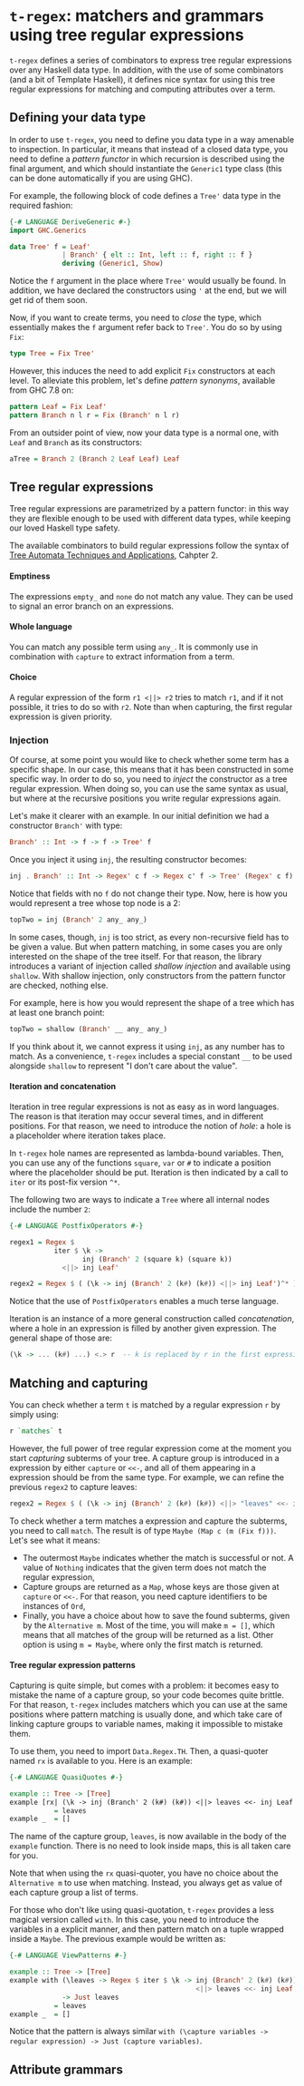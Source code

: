 `t-regex`: matchers and grammars using tree regular expressions
===============================================================

`t-regex` defines a series of combinators to express tree regular
expressions over any Haskell data type. In addition, with the use
of some combinators (and a bit of Template Haskell), it defines
nice syntax for using this tree regular expressions for matching
and computing attributes over a term.

## Defining your data type

In order to use `t-regex`, you need to define you data type in a
way amenable to inspection. In particular, it means that instead
of a closed data type, you need to define a *pattern functor* in
which recursion is described using the final argument, and which
should instantiate the `Generic1` type class (this can be done
automatically if you are using GHC).

For example, the following block of code defines a `Tree'` data
type in the required fashion:
```haskell
{-# LANGUAGE DeriveGeneric #-}
import GHC.Generics

data Tree' f = Leaf'
             | Branch' { elt :: Int, left :: f, right :: f }
             deriving (Generic1, Show)
```
Notice the `f` argument in the place where `Tree'` would usually be
found. In addition, we have declared the constructors using `'` at
the end, but we will get rid of them soon.

Now, if you want to create terms, you need to *close* the type, which
essentially makes the `f` argument refer back to `Tree'`. You do so
by using `Fix`:
```haskell
type Tree = Fix Tree'
```
However, this induces the need to add explicit `Fix` constructors at
each level. To alleviate this problem, let's define *pattern synonyms*,
available from GHC 7.8 on:
```haskell
pattern Leaf = Fix Leaf'
pattern Branch n l r = Fix (Branch' n l r)
```
From an outsider point of view, now your data type is a normal one,
with `Leaf` and `Branch` as its constructors:
```haskell
aTree = Branch 2 (Branch 2 Leaf Leaf) Leaf
```

## Tree regular expressions

Tree regular expressions are parametrized by a pattern functor: in this
way they are flexible enough to be used with different data types,
while keeping our loved Haskell type safety.

The available combinators to build regular expressions follow the syntax
of [Tree Automata Techniques and Applications](http://tata.gforge.inria.fr/),
Cahpter 2.

#### Emptiness

The expressions `empty_` and `none` do not match any value. They can be
used to signal an error branch on an expressions.

#### Whole language

You can match any possible term using `any_`. It is commonly use in
combination with `capture` to extract information from a term.

#### Choice

A regular expression of the form `r1 <||> r2` tries to match `r1`, and if
it not possible, it tries to do so with `r2`. Note than when capturing,
the first regular expression is given priority.

### Injection

Of course, at some point you would like to check whether some term has
a specific shape. In our case, this means that it has been constructed in
some specific way. In order to do so, you need to *inject* the
constructor as a tree regular expression. When doing so, you can use
the same syntax as usual, but where at the recursive positions you write
regular expressions again.

Let's make it clearer with an example. In our initial definition we had
a constructor `Branch'` with type:
```haskell
Branch' :: Int -> f -> f -> Tree' f
```
Once you inject it using `inj`, the resulting constructor becomes:
```haskell
inj . Branch' :: Int -> Regex' c f -> Regex c' f -> Tree' (Regex' c f)
```
Notice that fields with no `f` do not change their type. Now, here is how
you would represent a tree whose top node is a 2:
```haskell
topTwo = inj (Branch' 2 any_ any_)
```

In some cases, though, `inj` is too strict, as every non-recursive field
has to be given a value. But when pattern matching, in some cases you
are only interested on the shape of the tree itself. For that reason, the
library introduces a variant of injection called *shallow injection* and
available using `shallow`. With shallow injection, only constructors from
the pattern functor are checked, nothing else.

For example, here is how you would represent the shape of a tree which
has at least one branch point:
```haskell
topTwo = shallow (Branch' __ any_ any_)
```
If you think about it, we cannot express it using `inj`, as any number has
to match. As a convenience, `t-regex` includes a special constant `__` to
be used alongside `shallow` to represent "I don't care about the value".

#### Iteration and concatenation

Iteration in tree regular expressions is not as easy as in word languages.
The reason is that iteration may occur several times, and in different
positions. For that reason, we need to introduce the notion of *hole*: a
hole is a placeholder where iteration takes place.

In `t-regex` hole names are represented as lambda-bound variables. Then,
you can use any of the functions `square`, `var` or `#` to indicate a
position where the placeholder should be put. Iteration is then indicated
by a call to `iter` or its post-fix version `^*`.

The following two are ways to indicate a `Tree` where all internal nodes
include the number `2`:
```haskell
{-# LANGUAGE PostfixOperators #-}

regex1 = Regex $
           iter $ \k ->
                  inj (Branch' 2 (square k) (square k))
             <||> inj Leaf'

regex2 = Regex $ ( (\k -> inj (Branch' 2 (k#) (k#)) <||> inj Leaf')^* )
```
Notice that the use of `PostfixOperators` enables a much terse language.

Iteration is an instance of a more general construction called *concatenation*,
where a hole in an expression is filled by another given expression. The
general shape of those are:
```haskell
(\k -> ... (k#) ...) <.> r  -- k is replaced by r in the first expression
```

## Matching and capturing

You can check whether a term `t` is matched by a regular expression `r`
by simply using:
```haskell
r `matches` t
```
However, the full power of tree regular expression come at the moment you
start *capturing* subterms of your tree. A capture group is introduced
in a expression by either `capture` or `<<-`, and all of them appearing
in a expression should be from the same type. For example, we can refine
the previous `regex2` to capture leaves:
```haskell
regex2 = Regex $ ( (\k -> inj (Branch' 2 (k#) (k#)) <||> "leaves" <<- inj Leaf')^* )
```

To check whether a term matches a expression and capture the subterms,
you need to call `match`. The result is of type `Maybe (Map c (m (Fix f)))`.
Let's see what it means:

  * The outermost `Maybe` indicates whether the match is successful
    or not. A value of `Nothing` indicates that the given term does
	not match the regular expression,
  * Capture groups are returned as a `Map`, whose keys are those
    given at `capture` or `<<-`. For that reason, you need capture
	identifiers to be instances of `Ord`,
  * Finally, you have a choice about how to save the found subterms,
    given by the `Alternative m`. Most of the time, you will make
	`m = []`, which means that all matches of the group will be
	returned as a list. Other option is using `m = Maybe`, where
	only the first match is returned.

#### Tree regular expression patterns

Capturing is quite simple, but comes with a problem: it becomes easy to
mistake the name of a capture group, so your code becomes quite brittle.
For that reason, `t-regex` includes matchers which you can use at the
same positions where pattern matching is usually done, and which take
care of linking capture groups to variable names, making it impossible
to mistake them.

To use them, you need to import `Data.Regex.TH`. Then, a quasi-quoter
named `rx` is available to you. Here is an example:
```haskell
{-# LANGUAGE QuasiQuotes #-}

example :: Tree -> [Tree]
example [rx| (\k -> inj (Branch' 2 (k#) (k#)) <||> leaves <<- inj Leaf')^* |]
           = leaves
example _  = []
```
The name of the capture group, `leaves`, is now available in the body
of the `example` function. There is no need to look inside maps, this
is all taken care for you.

Note that when using the `rx` quasi-quoter, you have no choice about
the `Alternative m` to use when matching. Instead, you always get as
value of each capture group a list of terms.

For those who don't like using quasi-quotation, `t-regex` provides a
less magical version called `with`. In this case, you need to introduce
the variables in a explicit manner, and then pattern match on a tuple
wrapped inside a `Maybe`. The previous example would be written as:
```haskell
{-# LANGUAGE ViewPatterns #-}

example :: Tree -> [Tree]
example with (\leaves -> Regex $ iter $ \k -> inj (Branch' 2 (k#) (k#))
                                              <||> leaves <<- inj Leaf' )
             -> Just leaves
           = leaves
example _  = []
```
Notice that the pattern is always similar `with (\capture variables ->
regular expression) -> Just (capture variables)`.

## Attribute grammars
